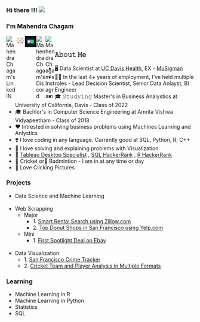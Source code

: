 ### Hi there !!! <img src="https://media.giphy.com/media/hvRJCLFzcasrR4ia7z/giphy.gif" width="25px">
### I'm Mahendra Chagam
<a href="https://www.linkedin.com/in/mahendra-chagam/">
  <img align="left" alt="Mahendra Chagam's LinkedIN" width="25px" src="https://raw.githubusercontent.com/peterthehan/peterthehan/master/assets/linkedin.svg" />
</a>
<a href="https://public.tableau.com/app/profile/mahendra.chagam">
  <img align="left" alt="Mahendra Chagam's Tableau" width="25px" src="https://github.com/ChagamMahendra/Sources/blob/main/tableau.png" />
</a>
</a>
<a href="https://www.hackerrank.com/mahendra14044">
  <img align="left" alt="Mahendra Chagam's Hacker Rank" width="30px" src="https://github.com/ChagamMahendra/Sources/blob/main/download.png" />
</a>
<a href="https://discord.gg/SW2xJyQm">
  <img align="left" alt="Mahendra Chagam's Discord" width="25px" src="https://raw.githubusercontent.com/peterthehan/peterthehan/master/assets/discord.svg" />
</a>
<a href="https://www.instagram.com/mahendra_chagam/">
  <img align="left" alt="Mahendra Chagam's Instagram" width="25px" src="https://raw.githubusercontent.com/hussainweb/hussainweb/main/icons/instagram.png" />
</a>
<br>

### 𝙰𝚋𝚘𝚞𝚝 𝙼𝚎
- 🖥 Data Scientist at <a href="https://health.ucdavis.edu/welcome/index.html">UC Davis Health</a>, EX - <a href=https://www.mu-sigma.com/>MuSigman</a>
- 👨‍💼 In the last 4+ years of employment, I've held multiple roles - Lead Decision Scientist, Senior Data Anlayst, BI Engineer 
- 🎓 𝚂𝚝𝚞𝚍𝚢𝚒𝚗𝚐 Master's in Business Analystics at University of California, Davis - Class of 2022
- 🎓 Bachlor's in Computer Science Engineering at Amrita Vishwa Vidyapeetham - Class of 2018
- ❤️ Intrested in solving business problems using Machines Learning and Anlystics
- ❣️ I love coding in any language. Currently good at SQL, Python, R, C++
- 💚 I love solving and explaining problems with Visualization
- 🥇 <a href="https://www.credly.com/badges/5f6c7bf4-905f-494a-893e-2e403c84e801/public_url">Tableau Desktop Specialist</a> , <a href="https://www.hackerrank.com/certificates/0c9a09520147">SQL HackerRank</a> , <a href="https://www.hackerrank.com/certificates/b862c3e23ea5">R HackerRank</a>
- 🏏 Cricket or🏸 Badmintion - I am in at any time or day
- 📸 Love Clicking Pictures


### Projects
<ul>
  <li>Data Science and Machine Learning</li>
  <br>
  <li>Web Scrapping
    <ul>
      <li>Major
      <ul><li>
      1. <a href="https://github.com/ChagamMahendra/Web-Scrapping/blob/Smart-Rental-Listing-searh-using-Zillow/Zillow%20Rental%20Listing%20Search.ipynb">Smart Rental Search using Zillow.com</a>
      </li>
      <li>
      2. <a href="https://github.com/ChagamMahendra/Web-Scrapping/blob/Top-Donut-Shops-in-SF-using-Yelp/Top%20Donut%20Shops%20of%20San%20Francisco.ipynb">Top Donut Shops in San Francisco using Yelp.com</a>
      </li></ul>
      </li>
      <li>Mini
      <ul><li>
      1. <a href="https://github.com/ChagamMahendra/Web-Scrapping/blob/First-Spotlight-Deal-on-Ebay/First%20Spotlight%20Deal%20on%20Ebay.ipynb">First Spotlight Deal on Ebay</a>
      </li></ul>
      </li>
    </ul>
  </li>
  <br>
  <li> Data Visualization
    <ul>
      <li>
        1. <a href="https://public.tableau.com/app/profile/mahendra.chagam/viz/CrimeinSF_16411077538620/Dashboard1">San Francisco Crime Tracker</a>
      </li>
      <li>
        2. <a href="https://public.tableau.com/app/profile/mahendra.chagam/viz/CricketAnalysis_16489402503370/CricketAnalysis">Cricket Team and Player Analysis in Multiple Formats</a>
      </li>
    </ul>
  </li>
</ul>

### Learning
<ul>
  <li>Machine Learning in R</li>
  <li>Machine Learning in Python</li>
  <li>Statistics</li>
  <li>SQL</li>
</ul>






